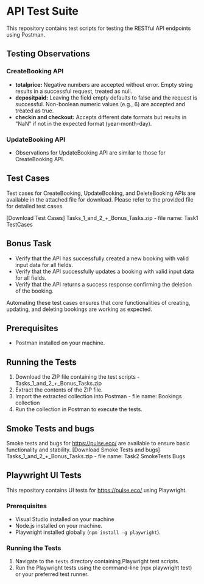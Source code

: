 # API Test Suite

This repository contains test scripts for testing the RESTful API endpoints using Postman.

## Testing Observations

### CreateBooking API
- **totalprice:** Negative numbers are accepted without error. Empty string results in a successful request, treated as null.
- **depositpaid:** Leaving the field empty defaults to false and the request is successful. Non-boolean numeric values (e.g., 6) are accepted and treated as true.
- **checkin and checkout:** Accepts different date formats but results in "NaN" if not in the expected format (year-month-day).

### UpdateBooking API
- Observations for UpdateBooking API are similar to those for CreateBooking API.

## Test Cases

Test cases for CreateBooking, UpdateBooking, and DeleteBooking APIs are available in the attached file for download. Please refer to the provided file for detailed test cases.

[Download Test Cases] Tasks_1_and_2_+_Bonus_Tasks.zip - file name: Task1 TestCases

## Bonus Task
- Verify that the API has successfully created a new booking with valid input data for all fields.
- Verify that the API successfully updates a booking with valid input data for all fields.
- Verify that the API returns a success response confirming the deletion of the booking.

Automating these test cases ensures that core functionalities of creating, updating, and deleting bookings are working as expected.

## Prerequisites
- Postman installed on your machine.

## Running the Tests
1. Download the ZIP file containing the test scripts - Tasks_1_and_2_+_Bonus_Tasks.zip
2. Extract the contents of the ZIP file.
3. Import the extracted collection into Postman - file name: Bookings collection
4. Run the collection in Postman to execute the tests.

## Smoke Tests and bugs
Smoke tests and bugs for https://pulse.eco/ are available to ensure basic functionality and stability.
[Download Smoke Tests and bugs] Tasks_1_and_2_+_Bonus_Tasks.zip - file name: Task2 SmokeTests Bugs

## Playwright UI Tests
This repository contains UI tests for https://pulse.eco/ using Playwright.

### Prerequisites
- Visual Studio installed on your machine
- Node.js installed on your machine.
- Playwright installed globally (`npm install -g playwright`).

### Running the Tests
1. Navigate to the `tests` directory containing Playwright test scripts.
2. Run the Playwright tests using the command-line (npx playwright test) or your preferred test runner.
